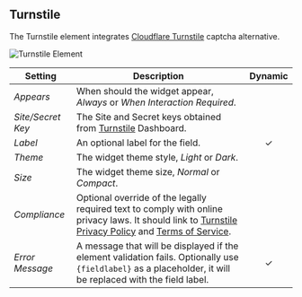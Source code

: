## Turnstile

<div class="tm-resource-icon">
    <!--@include: ../assets/element-turnstile.svg-->
</div>

The Turnstile element integrates [Cloudflare Turnstile](https://www.cloudflare.com/products/turnstile) captcha alternative.

![Turnstile Element](./assets/elements/turnstile.gif)

| Setting           | Description                                                                                                                                                                                                                                 | Dynamic  |
| ----------------- | ------------------------------------------------------------------------------------------------------------------------------------------------------------------------------------------------------------------------------------------- | :------: |
| _Appears_         | When should the widget appear, _Always_ or _When Interaction Required_.                                                                                                                                                                     |
| _Site/Secret Key_ | The Site and Secret keys obtained from [Turnstile](https://dash.cloudflare.com/?to=/:account/turnstile) Dashboard.                                                                                                                          |
| _Label_           | An optional label for the field.                                                                                                                                                                                                            | &#x2713; |
| _Theme_           | The widget theme style, _Light_ or _Dark_.                                                                                                                                                                                                  |
| _Size_            | The widget theme size, _Normal_ or _Compact_.                                                                                                                                                                                               |
| _Compliance_      | Optional override of the legally required text to comply with online privacy laws. It should link to [Turnstile Privacy Policy](https://www.cloudflare.com/privacypolicy) and [Terms of Service](https://www.cloudflare.com/website-terms). |
| _Error Message_   | A message that will be displayed if the element validation fails. Optionally use `{fieldlabel}` as a placeholder, it will be replaced with the field label.                                                                                 | &#x2713; |
